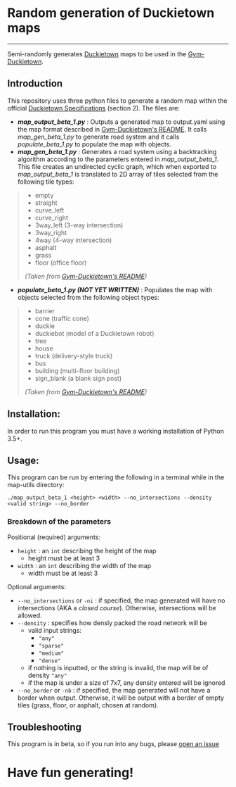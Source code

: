 # **Random generation of Duckietown maps**
___
Semi-randomly generates [Duckietown](http://duckietown.org/) maps to be used in the [Gym-Duckietown](https://github.com/duckietown/gym-duckietown).

## Introduction
This repository uses three python files to generate a random
map within the official [Duckietown Specifications](https://docs.duckietown.org/opmanual_duckietown/out/duckietown_specs.html) (section 2). The files are:

* ***map_output_beta_1.py*** : Outputs a generated map to output.yaml using the map format described in [Gym-Duckietown's README](https://github.com/duckietown/gym-duckietown/blob/master/README.md). It calls *map_gen_beta_1.py* to generate road system and it calls *populate_beta_1.py* to populate the map with objects.
* ***map_gen_beta_1.py*** : Generates a road system using a backtracking algorithm
according to the parameters entered in *map_output_beta_1*. This file creates an
undirected cyclic graph, which when exported to *map_output_beta_1* is translated
to 2D array of tiles selected from the following tile types:
>- empty
>- straight
>- curve_left
>- curve_right
>- 3way_left (3-way intersection)
>- 3way_right
>- 4way (4-way intersection)
>- asphalt
>- grass
>- floor (office floor)
>
>*(Taken from [Gym-Duckietown's README](https://github.com/duckietown/gym-duckietown/blob/master/README.md))*
* ***populate_beta_1.py (NOT YET WRITTEN)*** : Populates the map with objects selected from the following object types:

>- barrier
>- cone (traffic cone)
>- duckie
>- duckiebot (model of a Duckietown robot)
>- tree
>- house
>- truck (delivery-style truck)
>- bus
>- building (multi-floor building)
>- sign_blank (a blank sign post)
>
>*(Taken from [Gym-Duckietown's README](https://github.com/duckietown/gym-duckietown/blob/master/README.md))*



## Installation:
In order to run this program you must have a working installation of Python 3.5+.

## Usage:
This program can be run by entering the following in a terminal while in the map-utils directory:
```
./map_output_beta_1 <height> <width> --no_intersections --density <valid string> --no_border
```
### Breakdown of the parameters
Positional (required) arguments:
* `height` : an `int` describing the height of the map
    - height must be at least 3
* `width` : an `int` describing the width of the map
    - width must be at least 3

Optional arguments:
* `--no_intersections` or `-ni` : if specified, the map generated will have no intersections (AKA a *closed course*). Otherwise, intersections will be allowed.
* `--density` : specifies how densly packed the road network will be
    - valid input strings:
        - `"any"`
        - `"sparse"`
        - `"medium"`
        - `"dense"`
    - if nothing is inputted, or the string is invalid, the map will be of density `"any"`
    - if the map is under a size of 7x7, any density entered will be ignored
* `--no_border` or `-nb` : if specified, the map generated will not have a border when output. Otherwise, it will be output with a border of empty tiles (grass, floor, or asphalt, chosen at random).


## Troubleshooting
This program is in beta, so if you run into any bugs, please [open an issue](https://github.com/duckietown/map-utils/issues)

# Have fun generating!
